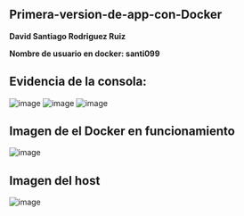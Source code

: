 ## Primera-version-de-app-con-Docker
 **David Santiago Rodriguez Ruiz**
 
 **Nombre de usuario en docker: santi099**
## Evidencia de la consola: 
![image](https://github.com/user-attachments/assets/76bd9833-1806-4a2c-bde0-39a94b0a9bdc)
![image](https://github.com/user-attachments/assets/bc99d404-6159-42c7-a6a2-a3730f2186a8)
![image](https://github.com/user-attachments/assets/7a409a01-58b4-49be-9f26-5cd0f56803b2)
## Imagen de el Docker en funcionamiento 
![image](https://github.com/user-attachments/assets/43e63c61-11ca-4e79-b64b-2e8c3a8213b0)
## Imagen del host
![image](https://github.com/user-attachments/assets/67df760e-4cca-4e25-8ab3-c7ea3ef88300)





